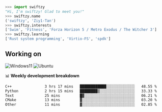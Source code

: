 ```python
>>> import swiftzy
"Hi, I'm swiftzy! Glad to meet you!"
>>> swiftzy.name
('swiftzy', 'Ziy1-Tan')
>>> swiftzy.interests
['Swim', 'Fitness', 'Forza Horizon 5 / Metro Exodus / The Witcher 3']
>>> swiftzy.learning
['Rust system programming', 'Virtio-FS', 'spdk']
```

## Working on

![Windows11](https://img.shields.io/badge/Windows%2011-00adef?style=flat-square&logo=windows&logoColor=ffffff)
![Ubuntu](https://img.shields.io/badge/Ubuntu%20(WSL)-dd4814?style=flat-square&logo=ubuntu&logoColor=ffffff)

📊 **Weekly development breakdown**
<!--START_SECTION:waka-->

```txt
C++               3 hrs 17 mins   ████████████░░░░░░░░░░░░░   48.55 %
Python            2 hrs 15 mins   ████████▒░░░░░░░░░░░░░░░░   33.33 %
Text              25 mins         █▓░░░░░░░░░░░░░░░░░░░░░░░   06.21 %
CMake             13 mins         ▓░░░░░░░░░░░░░░░░░░░░░░░░   03.20 %
Other             11 mins         ▓░░░░░░░░░░░░░░░░░░░░░░░░   02.85 %
```

<!--END_SECTION:waka-->
